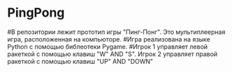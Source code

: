 # PingPong
#В репозитории лежит прототип игры "Пинг-Понг". Это мультиплеерная игра, расположенная на компьюторе.
#Игра реализована на языке Python с помощью библеотеки Pygame.
#Игрок 1 управляет левой ракеткой с помощью клавиш "W" AND "S". Игрок 2 управляет правой ракеткой с помощью клавиш "UP" AND "DOWN"
